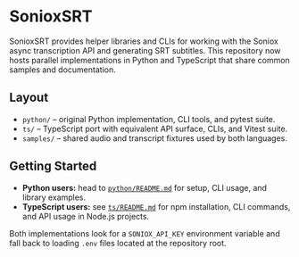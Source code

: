 # SonioxSRT

SonioxSRT provides helper libraries and CLIs for working with the Soniox async
transcription API and generating SRT subtitles. This repository now hosts
parallel implementations in Python and TypeScript that share common samples and
documentation.

## Layout

- `python/` – original Python implementation, CLI tools, and pytest suite.
- `ts/` – TypeScript port with equivalent API surface, CLIs, and Vitest suite.
- `samples/` – shared audio and transcript fixtures used by both languages.

## Getting Started

- **Python users:** head to [`python/README.md`](python/README.md) for setup,
  CLI usage, and library examples.
- **TypeScript users:** see [`ts/README.md`](ts/README.md) for npm installation,
  CLI commands, and API usage in Node.js projects.

Both implementations look for a `SONIOX_API_KEY` environment variable and fall
back to loading `.env` files located at the repository root.
